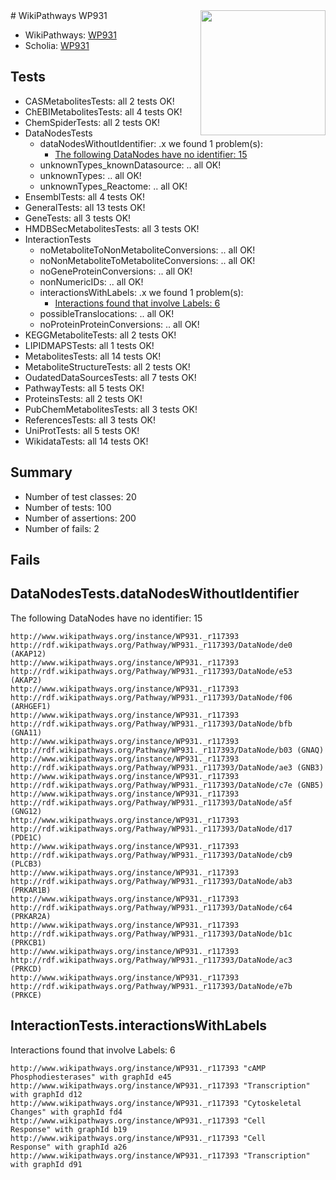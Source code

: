 <img style="float: right; width: 200px" src="https://upload.wikimedia.org/wikipedia/commons/thumb/8/83/Wplogo_with_text_500.png/640px-Wplogo_with_text_500.png" />
# WikiPathways WP931

* WikiPathways: [WP931](https://identifiers.org/wikipathways:WP931)
* Scholia: [WP931](https://scholia.toolforge.org/wikipathways/WP931)
## Tests
* CASMetabolitesTests: all 2 tests OK!
* ChEBIMetabolitesTests: all 4 tests OK!
* ChemSpiderTests: all 2 tests OK!
* DataNodesTests
    * dataNodesWithoutIdentifier: .x we found 1 problem(s):
        * [The following DataNodes have no identifier: 15](#8792c495)
    * unknownTypes_knownDatasource: .. all OK!
    * unknownTypes: .. all OK!
    * unknownTypes_Reactome: .. all OK!
* EnsemblTests: all 4 tests OK!
* GeneralTests: all 13 tests OK!
* GeneTests: all 3 tests OK!
* HMDBSecMetabolitesTests: all 3 tests OK!
* InteractionTests
    * noMetaboliteToNonMetaboliteConversions: .. all OK!
    * noNonMetaboliteToMetaboliteConversions: .. all OK!
    * noGeneProteinConversions: .. all OK!
    * nonNumericIDs: .. all OK!
    * interactionsWithLabels: .x we found 1 problem(s):
        * [Interactions found that involve Labels: 6](#630d267d)
    * possibleTranslocations: .. all OK!
    * noProteinProteinConversions: .. all OK!
* KEGGMetaboliteTests: all 2 tests OK!
* LIPIDMAPSTests: all 1 tests OK!
* MetabolitesTests: all 14 tests OK!
* MetaboliteStructureTests: all 2 tests OK!
* OudatedDataSourcesTests: all 7 tests OK!
* PathwayTests: all 5 tests OK!
* ProteinsTests: all 2 tests OK!
* PubChemMetabolitesTests: all 3 tests OK!
* ReferencesTests: all 3 tests OK!
* UniProtTests: all 5 tests OK!
* WikidataTests: all 14 tests OK!


## Summary

* Number of test classes: 20
* Number of tests: 100
* Number of assertions: 200
* Number of fails: 2

## Fails

<a name="8792c495" />

## DataNodesTests.dataNodesWithoutIdentifier

The following DataNodes have no identifier: 15
```
http://www.wikipathways.org/instance/WP931._r117393 http://rdf.wikipathways.org/Pathway/WP931._r117393/DataNode/de0 (AKAP12)
http://www.wikipathways.org/instance/WP931._r117393 http://rdf.wikipathways.org/Pathway/WP931._r117393/DataNode/e53 (AKAP2)
http://www.wikipathways.org/instance/WP931._r117393 http://rdf.wikipathways.org/Pathway/WP931._r117393/DataNode/f06 (ARHGEF1)
http://www.wikipathways.org/instance/WP931._r117393 http://rdf.wikipathways.org/Pathway/WP931._r117393/DataNode/bfb (GNA11)
http://www.wikipathways.org/instance/WP931._r117393 http://rdf.wikipathways.org/Pathway/WP931._r117393/DataNode/b03 (GNAQ)
http://www.wikipathways.org/instance/WP931._r117393 http://rdf.wikipathways.org/Pathway/WP931._r117393/DataNode/ae3 (GNB3)
http://www.wikipathways.org/instance/WP931._r117393 http://rdf.wikipathways.org/Pathway/WP931._r117393/DataNode/c7e (GNB5)
http://www.wikipathways.org/instance/WP931._r117393 http://rdf.wikipathways.org/Pathway/WP931._r117393/DataNode/a5f (GNG12)
http://www.wikipathways.org/instance/WP931._r117393 http://rdf.wikipathways.org/Pathway/WP931._r117393/DataNode/d17 (PDE1C)
http://www.wikipathways.org/instance/WP931._r117393 http://rdf.wikipathways.org/Pathway/WP931._r117393/DataNode/cb9 (PLCB3)
http://www.wikipathways.org/instance/WP931._r117393 http://rdf.wikipathways.org/Pathway/WP931._r117393/DataNode/ab3 (PRKAR1B)
http://www.wikipathways.org/instance/WP931._r117393 http://rdf.wikipathways.org/Pathway/WP931._r117393/DataNode/c64 (PRKAR2A)
http://www.wikipathways.org/instance/WP931._r117393 http://rdf.wikipathways.org/Pathway/WP931._r117393/DataNode/b1c (PRKCB1)
http://www.wikipathways.org/instance/WP931._r117393 http://rdf.wikipathways.org/Pathway/WP931._r117393/DataNode/ac3 (PRKCD)
http://www.wikipathways.org/instance/WP931._r117393 http://rdf.wikipathways.org/Pathway/WP931._r117393/DataNode/e7b (PRKCE)
```

<a name="630d267d" />

## InteractionTests.interactionsWithLabels

Interactions found that involve Labels: 6
```
http://www.wikipathways.org/instance/WP931._r117393 "cAMP
Phosphodiesterases" with graphId e45
http://www.wikipathways.org/instance/WP931._r117393 "Transcription" with graphId d12
http://www.wikipathways.org/instance/WP931._r117393 "Cytoskeletal
Changes" with graphId fd4
http://www.wikipathways.org/instance/WP931._r117393 "Cell
Response" with graphId b19
http://www.wikipathways.org/instance/WP931._r117393 "Cell
Response" with graphId a26
http://www.wikipathways.org/instance/WP931._r117393 "Transcription" with graphId d91
```


